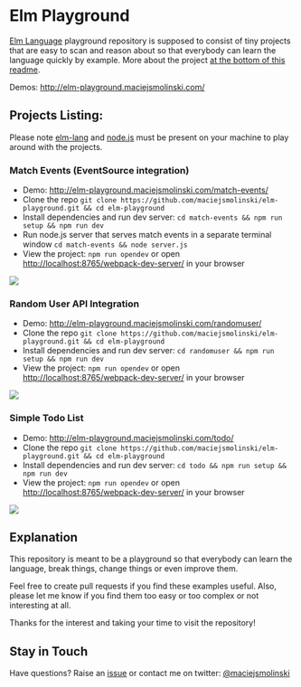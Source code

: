 # Elm Playground

[Elm Language](http://elm-lang.org/) playground repository is supposed to consist of tiny projects that are easy to scan and reason about so that everybody can learn the language quickly by example. More about the project [at the bottom of this readme](#explanation).

Demos: http://elm-playground.maciejsmolinski.com/

## Projects Listing:

Please note [elm-lang](http://elm-lang.org/) and [node.js](https://nodejs.org/en/) must be present on your machine to play around with the projects.

### Match Events (EventSource integration)

* Demo: http://elm-playground.maciejsmolinski.com/match-events/
* Clone the repo `git clone https://github.com/maciejsmolinski/elm-playground.git && cd elm-playground`
* Install dependencies and run dev server: `cd match-events && npm run setup && npm run dev`
* Run node.js server that serves match events in a separate terminal window `cd match-events && node server.js`
* View the project: `npm run opendev` or open [http://localhost:8765/webpack-dev-server/](http://localhost:8765/webpack-dev-server/) in your browser

![](https://cdn.pbrd.co/images/2jOEmm9Z.gif)

### Random User API Integration

* Demo: http://elm-playground.maciejsmolinski.com/randomuser/
* Clone the repo `git clone https://github.com/maciejsmolinski/elm-playground.git && cd elm-playground`
* Install dependencies and run dev server: `cd randomuser && npm run setup && npm run dev`
* View the project: `npm run opendev` or open [http://localhost:8765/webpack-dev-server/](http://localhost:8765/webpack-dev-server/) in your browser

![](https://cdn.pbrd.co/images/2dcPR5Z8.gif)

### Simple Todo List

* Demo: http://elm-playground.maciejsmolinski.com/todo/
* Clone the repo `git clone https://github.com/maciejsmolinski/elm-playground.git && cd elm-playground`
* Install dependencies and run dev server: `cd todo && npm run setup && npm run dev`
* View the project: `npm run opendev` or open [http://localhost:8765/webpack-dev-server/](http://localhost:8765/webpack-dev-server/) in your browser

![](https://cdn.pbrd.co/images/2deeSDdY.gif)

## Explanation

This repository is meant to be a playground so that everybody can learn the language, break things, change things or even improve them.

Feel free to create pull requests if you find these examples useful. Also, please let me know if you find them too easy or too complex or not interesting at all.

Thanks for the interest and taking your time to visit the repository!

## Stay in Touch

Have questions? Raise an [issue](https://github.com/maciejsmolinski/elm-playground/issues) or contact me on twitter: [@maciejsmolinski](https://twitter.com/maciejsmolinski)
